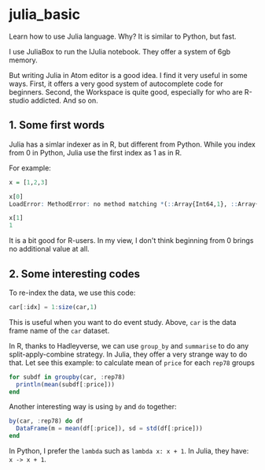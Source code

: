 # julia_basic
Learn how to use Julia language. Why? It is similar to Python, but fast.

I use JuliaBox to run the IJulia notebook. They offer a system of 6gb memory.

But writing Julia in Atom editor is a good idea. I find it very useful in some ways. First, it offers a very good system of autocomplete code for beginners. Second, the Workspace is quite good, especially for who are R-studio addicted. And so on.


## 1. Some first words
Julia has a simlar indexer as in R, but different from Python. While you index from 0 in Python, Julia use the first index as 1 as in R.

For example:
```r
x = [1,2,3]

x[0]
LoadError: MethodError: no method matching *(::Array{Int64,1}, ::Array{Int64,1})

x[1]
1
```
It is a bit good for R-users. In my view, I don't think beginning from 0 brings no additional value at all.

## 2. Some interesting codes
To re-index the data, we use this code:
```julia
car[:idx] = 1:size(car,1)
```
This is useful when you want to do event study. Above, `car` is the data frame name of the `car` dataset.

In R, thanks to Hadleyverse, we can use `group_by` and `summarise` to do any split-apply-combine strategy. In Julia, they offer a very strange way to do that. Let see this example: to calculate mean of `price` for each `rep78` groups
```julia
for subdf in groupby(car, :rep78)
  println(mean(subdf[:price]))
end
```

Another interesting way is using `by` and `do` together:
```julia
by(car, :rep78) do df
  DataFrame(m = mean(df[:price]), sd = std(df[:price]))
end
```

In Python, I prefer the `lambda` such as `lambda x: x + 1`. In Julia, they have: ` x -> x + 1`.


